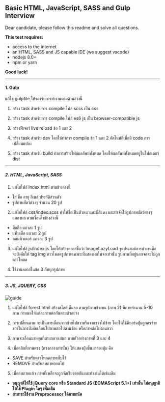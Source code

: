 ## Basic HTML, JavaScript, SASS and Gulp Interview

Dear candidate, please follow this readme and solve all questions.

**This test requires:**
- access to the internet
- an HTML, SASS and JS capable IDE (we suggest vscode)
- nodejs 8.0+
- npm or yarn

**Good luck!**

--------

#### 1. Gulp

แก้ไข gulpfile ให้รองรับการทำงานตามด้านล่างนี้

1. สร้าง task สำหรับการ compile ไฟล์ scss เป็น css 

2. สร้าง task สำหรับการ compile ไฟล์ es6 js เป็น browser-compatible js

3. สร้างฟีเจอร์ live reload ข้อ 1 และ 2

4. สร้าง task สำหรับ dev โดยให้ทำการ compile ข้อ 1 และ 2 
อัตโนมัติเมื่อมี code การเปลี่ยนแปลง

5. สร้าง task สำหรับ build ทำการสร้างไฟล์ผลลัพท์ทั้งหมด
โดยให้ผลลัพท์ทั้งหมดอยู่ในโฟลเดอร์ dist

------

##### 2. HTML, JavaScript, SASS

1. แก้ไขไฟล์ index.html ตามข้างล่างนี้
  * ใส่ ชื่อ อายุ อีเมล์ ประวัติส่วนตัว
  * รูปภาพสัตว์ต่างๆ จำนวน 20 รูป

2. แก้ไขไฟล์ css/index.scss ทำให้ชื่อเป็นตัวหนาและมีสีแดง
และทำจัดให้รูปภาพสัตว์ต่างๆ แสดงผล ตามเงื่อนไขข้างล่างนี้
  * มือถือ แถวละ 1 รูป
  * แท็บเล็ต แถวละ 2 รูป
  * คอมพิวเตอร์ แถวละ 3 รูป

3. แก้ไขไฟล์ js/index.js โดยให้สร้างคลาสชื่อว่า ImageLazyLoad จุดประสงค์การทำงานคือ จะบังคับให้ tag img ดาวโหลดรูปภาพเฉพาะที่แสดงผลในจอเท่านั้น รูปภาพที่อยู่นอกจอจะไม่ถูกดาวโหลด

4. ใช้งานคลาสในข้อ 3 กับทุกรุปภาพ

------

##### 3. JS, JQUERY, CSS

![guide](src/img/guide.png)

1. แก้ไขไฟล์ forest.html สร้างสไลด์เต็มจอ ตามรูปภาพข้างบน (ภาพ 2) มีภาพจำนวน 5-10 ภาพ กำหนดให้แต่ละภาพต่อกันตามตัวอย่าง

2. การเปลี่ยนภาพ จะเป็นการเลื่อนจากซ้ายไปขวาหรือจากขวาไปซ้าย โดยให้ใช้คีบอร์ดปุ่มลูกศรซ้ายขวาในการบังคับเลื่อนไปภาพต่อไปด้านซ้าย หรือภาพต่อไปด้านขวา

3. ภาพจะเลื่อนมาหยุดที่ตรงกลางเสมอ ตามตัวอย่างภาพที่ 3 และ 4

4. เมื่อคลิกที่ภาพตรง (ตรงกลางเท่านั้น) ให้แสดงปุ่มขึ้นมาสองปุ่ม คือ
  * SAVE สำหรับดาวโหลดภาพเก็บไว้
  * REMOVE สำหรับลบภาพออกไป

5. เมื่อลบภาพแล้ว ภาพที่เหลือจะถูกจัดเรียงต่อกันและทำงานได้เช่นเดิม

  * **อนุญาติให้ใช้ jQuery core หรือ Standard JS (ECMAScript 5.1+) เท่านั้น ไม่อนุญาติให้ใช้ Plugin ใดๆ เพิ่มเติม**  
  * **สามารถใช้งาน Preprocessor ได้ตามถนัด**